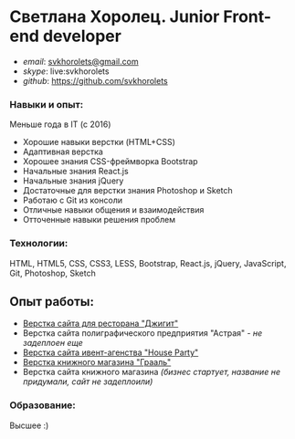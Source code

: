 # Светлана Хоролец. Junior Front-end developer

 * *email*: svkhorolets@gmail.com
 * *skype*: live:svkhorolets
 * *github*: https://github.com/svkhorolets


### Навыки и опыт:


 Меньше года в IT (с 2016)

 * Хорошие навыки верстки (HTML+CSS)
 * Адаптивная верстка
 * Хорошее знания CSS-фреймворка Bootstrap
 * Начальные знания React.js
 * Начальные знания jQuery
 * Достаточные для верстки знания Photoshop и Sketch
 * Работаю с Git из консоли
 * Отличные навыки общения и взаимодействия
 * Отточенные навыки решения проблем


### Технологии:

HTML, HTML5, CSS, CSS3, LESS, Bootstrap, React.js, jQuery, JavaScript, Git, Photoshop, Sketch

## Опыт работы:

* [Верстка сайта для ресторана "Джигит"](http://djigit.com.ua/)
* Верстка сайта полиграфического предприятия "Астрая" - *не задеплоен еще*
* [Верстка сайта ивент-агенства "House Party"](http://house-party.com.ua)
* [Верстка книжного магазина "Грааль"](http://graal-books.com.ua)
* Верстка сайта книжного магазина *(бизнес стартует, название не придумали, сайт не задеплоили)*

### Образование:

Высшее :)
